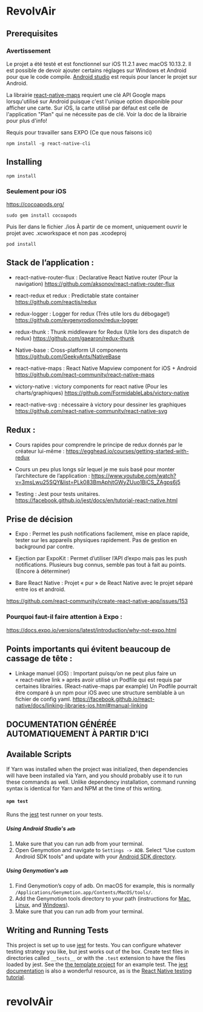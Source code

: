 # RevolvAir

## Prerequisites

### Avertissement

Le projet a été testé et est fonctionnel sur iOS 11.2.1 avec macOS 10.13.2.
Il est possible de devoir ajouter certains réglages sur Windows et Android pour que le code compile.
[Android studio](https://developer.android.com/studio/index.html) est requis pour lancer le projet sur Android.



La librairie [react-native-maps](https://github.com/react-community/react-native-maps) requiert une clé API Google maps lorsqu'utilisé sur Android puisque c'est l'unique option disponible pour afficher une carte.
Sur iOS, la carte utilisé par défaut est celle de l'application "Plan" qui ne nécessite pas de clé. Voir la doc de la librairie pour plus d'info! 

Requis pour travailler sans EXPO (Ce que nous faisons ici)

```
npm install -g react-native-cli
```

## Installing

```
npm install
```

### Seulement pour iOS

https://cocoapods.org/

```
sudo gem install cocoapods
```

Puis ller dans le fichier ./ios
À partir de ce moment, uniquement ouvrir le projet avec .xcworkspace et non pas .xcodeproj

```
pod install
```


## Stack de l’application : 

* react-native-router-flux : Declarative React Native router (Pour la navigation)
https://github.com/aksonov/react-native-router-flux

* react-redux et redux : Predictable state container
https://github.com/reactjs/redux

* redux-logger : Logger for redux (Très utile lors du débogage!)
https://github.com/evgenyrodionov/redux-logger

* redux-thunk : Thunk middleware for Redux (Utile lors des dispatch de redux)
https://github.com/gaearon/redux-thunk

* Native-base : Cross-platform UI components 
https://github.com/GeekyAnts/NativeBase

* react-native-maps : React Native Mapview component for iOS + Android
https://github.com/react-community/react-native-maps

* victory-native : victory components for react native (Pour les charts/graphiques)
https://github.com/FormidableLabs/victory-native

* react-native-svg : nécessaire à victory pour dessiner les graphiques
https://github.com/react-native-community/react-native-svg


## Redux : 

* Cours rapides pour comprendre le principe de redux donnés par le créateur lui-même : https://egghead.io/courses/getting-started-with-redux

* Cours un peu plus longs sûr lequel je me suis basé pour monter l’architecture de l’application : 
https://www.youtube.com/watch?v=3msLwu25SQY&list=PLk083BmAphjtGWyZUuo1BiCS_ZAgps6j5

* Testing : Jest pour tests unitaires.
https://facebook.github.io/jest/docs/en/tutorial-react-native.html


## Prise de décision

* Expo : Permet les push notifications facilement, mise en place rapide, tester sur les appareils physiques rapidement. Pas de gestion en background par contre.

* Ejection par ExpoKit : Permet d’utiliser l’API d’expo mais pas les push notifications. Plusieurs bug connus, semble pas tout à fait au points. (Encore à déterminer)

* Bare React Native : Projet « pur » de React Native avec le projet séparé entre ios et android.

https://github.com/react-community/create-react-native-app/issues/153

### Pourquoi faut-il faire attention à Expo : 
https://docs.expo.io/versions/latest/introduction/why-not-expo.html



## Points importants qui évitent beaucoup de cassage de tête :

* Linkage manuel (iOS) : Important puisqu’on ne peut plus faire un « react-native link » après avoir utilisé un Podfile qui est requis par certaines librairies. (React-native-maps par example) Un Podfile pourrait être comparé à un npm pour iOS avec une structure semblable à un fichier de config yaml. 
https://facebook.github.io/react-native/docs/linking-libraries-ios.html#manual-linking



## DOCUMENTATION GÉNÉRÉE AUTOMATIQUEMENT À PARTIR D'ICI

## Available Scripts

If Yarn was installed when the project was initialized, then dependencies will have been installed via Yarn, and you should probably use it to run these commands as well. Unlike dependency installation, command running syntax is identical for Yarn and NPM at the time of this writing.

#### `npm test`

Runs the [jest](https://github.com/facebook/jest) test runner on your tests.

##### Using Android Studio's `adb`

1. Make sure that you can run adb from your terminal.
2. Open Genymotion and navigate to `Settings -> ADB`. Select “Use custom Android SDK tools” and update with your [Android SDK directory](https://stackoverflow.com/questions/25176594/android-sdk-location).

##### Using Genymotion's `adb`

1. Find Genymotion’s copy of adb. On macOS for example, this is normally `/Applications/Genymotion.app/Contents/MacOS/tools/`.
2. Add the Genymotion tools directory to your path (instructions for [Mac](http://osxdaily.com/2014/08/14/add-new-path-to-path-command-line/), [Linux](http://www.computerhope.com/issues/ch001647.htm), and [Windows](https://www.howtogeek.com/118594/how-to-edit-your-system-path-for-easy-command-line-access/)).
3. Make sure that you can run adb from your terminal.


## Writing and Running Tests

This project is set up to use [jest](https://facebook.github.io/jest/) for tests. You can configure whatever testing strategy you like, but jest works out of the box. Create test files in directories called `__tests__` or with the `.test` extension to have the files loaded by jest. See the [the template project](https://github.com/react-community/create-react-native-app/blob/master/react-native-scripts/template/App.test.js) for an example test. The [jest documentation](https://facebook.github.io/jest/docs/en/getting-started.html) is also a wonderful resource, as is the [React Native testing tutorial](https://facebook.github.io/jest/docs/en/tutorial-react-native.html).

# revolvAir
